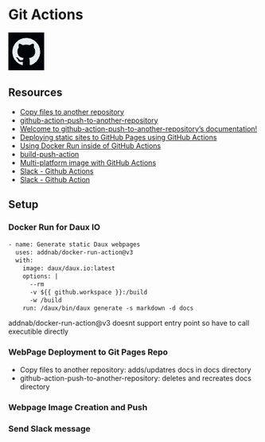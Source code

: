 # Git Actions

![alt text](image.png)

## Resources

- [Copy files to another repository](https://github.com/marketplace/actions/copy-files-to-another-repository)
- [github-action-push-to-another-repository](https://github.com/cpina/github-action-push-to-another-repository)
- [Welcome to github-action-push-to-another-repository’s documentation!](https://cpina.github.io/push-to-another-repository-docs/)
- [Deploying static sites to GitHub Pages using GitHub Actions](https://medium.com/@danieljimgarcia/publishing-static-sites-to-github-pages-using-github-actions-8040f57dfeaf)
- [Using Docker Run inside of GitHub Actions](https://aschmelyun.com/blog/using-docker-run-inside-of-github-actions/)
- [build-push-action](https://github.com/docker/build-push-action?tab=readme-ov-file)
- [Multi-platform image with GitHub Actions](https://docs.docker.com/build/ci/github-actions/multi-platform/)
- [Slack - Github Actions](https://github.com/marketplace/actions/slack-github-actions-slack-integration)
- [Slack - Github Action](https://github.com/marketplace/actions/slack-github-action)


## Setup

### Docker Run for Daux IO

    - name: Generate static Daux webpages
      uses: addnab/docker-run-action@v3
      with:
        image: daux/daux.io:latest
        options: |
          --rm 
          -v ${{ github.workspace }}:/build
          -w /build
        run: /daux/bin/daux generate -s markdown -d docs

addnab/docker-run-action@v3 doesnt support entry point so have to call executible directly

### WebPage Deployment to Git Pages Repo

* Copy files to another repository: adds/updatres docs in docs directory
* github-action-push-to-another-repository: deletes and recreates docs directory

### Webpage Image Creation and Push

### Send Slack message

